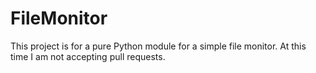 # FileMonitor
This project is for a pure Python module for a simple file monitor.  At this time I am not accepting pull requests.
